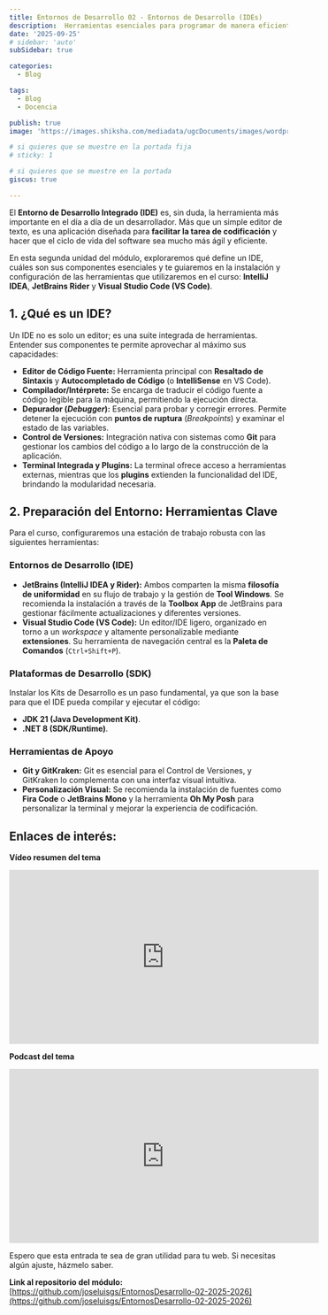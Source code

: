 ```yaml
---
title: Entornos de Desarrollo 02 - Entornos de Desarrollo (IDEs)
description:  Herramientas esenciales para programar de manera eficiente
date: '2025-09-25'
# sidebar: 'auto'
subSidebar: true

categories:
  - Blog

tags:
  - Blog
  - Docencia

publish: true
image: 'https://images.shiksha.com/mediadata/ugcDocuments/images/wordpressImages/2023_07_IDE-full-form-1.jpg'

# si quieres que se muestre en la portada fija
# sticky: 1

# si quieres que se muestre en la portada
giscus: true 

---
```

El **Entorno de Desarrollo Integrado (IDE)** es, sin duda, la herramienta más importante en el día a día de un desarrollador. Más que un simple editor de texto, es una aplicación diseñada para **facilitar la tarea de codificación** y hacer que el ciclo de vida del software sea mucho más ágil y eficiente.

En esta segunda unidad del módulo, exploraremos qué define un IDE, cuáles son sus componentes esenciales y te guiaremos en la instalación y configuración de las herramientas que utilizaremos en el curso: **IntelliJ IDEA**, **JetBrains Rider** y **Visual Studio Code (VS Code)**.

<!-- more -->

## 1. ¿Qué es un IDE?

Un IDE no es solo un editor; es una suite integrada de herramientas. Entender sus componentes te permite aprovechar al máximo sus capacidades:

* **Editor de Código Fuente:** Herramienta principal con **Resaltado de Sintaxis** y **Autocompletado de Código** (o **IntelliSense** en VS Code).
* **Compilador/Intérprete:** Se encarga de traducir el código fuente a código legible para la máquina, permitiendo la ejecución directa.
* **Depurador (*Debugger*):** Esencial para probar y corregir errores. Permite detener la ejecución con **puntos de ruptura** (*Breakpoints*) y examinar el estado de las variables.
* **Control de Versiones:** Integración nativa con sistemas como **Git** para gestionar los cambios del código a lo largo de la construcción de la aplicación.
* **Terminal Integrada y Plugins:** La terminal ofrece acceso a herramientas externas, mientras que los **plugins** extienden la funcionalidad del IDE, brindando la modularidad necesaria.

## 2. Preparación del Entorno: Herramientas Clave

Para el curso, configuraremos una estación de trabajo robusta con las siguientes herramientas:

### Entornos de Desarrollo (IDE)

* **JetBrains (IntelliJ IDEA y Rider):** Ambos comparten la misma **filosofía de uniformidad** en su flujo de trabajo y la gestión de **Tool Windows**. Se recomienda la instalación a través de la **Toolbox App** de JetBrains para gestionar fácilmente actualizaciones y diferentes versiones.
* **Visual Studio Code (VS Code):** Un editor/IDE ligero, organizado en torno a un *workspace* y altamente personalizable mediante **extensiones**. Su herramienta de navegación central es la **Paleta de Comandos** (`Ctrl+Shift+P`).

### Plataformas de Desarrollo (SDK)
Instalar los Kits de Desarrollo es un paso fundamental, ya que son la base para que el IDE pueda compilar y ejecutar el código:
* **JDK 21 (Java Development Kit)**.
* **.NET 8 (SDK/Runtime)**.

### Herramientas de Apoyo
* **Git y GitKraken:** Git es esencial para el Control de Versiones, y GitKraken lo complementa con una interfaz visual intuitiva.
* **Personalización Visual:** Se recomienda la instalación de fuentes como **Fira Code** o **JetBrains Mono** y la herramienta **Oh My Posh** para personalizar la terminal y mejorar la experiencia de codificación.

## Enlaces de interés:

**Vídeo resumen del tema**

<p style="text-align:center;">
<iframe width="560" height="315" src="https://www.youtube.com/embed/ExmTL4x6mhc" frameborder="0" allowfullscreen></iframe>
</p>

**Podcast del tema**

<p style="text-align:center;">
<iframe width="560" height="315" src="https://www.youtube.com/embed/_C0GPbvw1dA" frameborder="0" allowfullscreen></iframe>
</p>


Espero que esta entrada te sea de gran utilidad para tu web. Si necesitas algún ajuste, házmelo saber.


**Link al repositorio del módulo:** [https://github.com/joseluisgs/EntornosDesarrollo-02-2025-2026](https://github.com/joseluisgs/EntornosDesarrollo-02-2025-2026)


